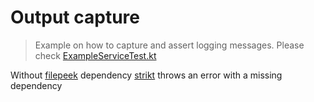# Output capture
>Example on how to capture and assert logging messages.
Please check [ExampleServiceTest.kt](src/test/kotlin/com/example/outputcapture/ExampleServiceTest.kt)

Without [filepeek](https://github.com/christophsturm/filepeek) dependency [strikt](https://strikt.io/) throws an error with a missing dependency 